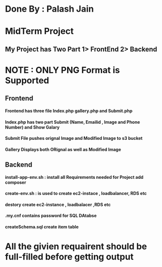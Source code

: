 # Done By : Palash Jain
# MidTerm Project 

## My Project has Two Part 1> FrontEnd 2> Backend

# NOTE : ONLY PNG Format is Supported 

## Frontend 
#### Frontend has three file Index.php gallery.php and Submit.php
#### Index.php has two part Submit (Name, Emailid , Image and Phone Number)  and Show Galary
#### Submit File pushes orignal Image and Modified Image to s3 bucket 
#### Gallery Displays both ORignal as well as Modified Image  

## Backend

#### install-app-env.sh : install all Requirements needed for Project add composer 
#### create-env.sh :  is used to create ec2-instace , loadbalancer, RDS etc 
#### destory create ec2-instance , loadbalacer ,RDS etc 

#### .my.cnf contains password for SQL DAtabse
#### createSchema.sql create item table 


# All the givien requairent should be full-filled before getting output